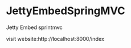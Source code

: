 JettyEmbedSpringMVC
===================

Jetty Embed sprintmvc

visit website:http://localhost:8000/index
